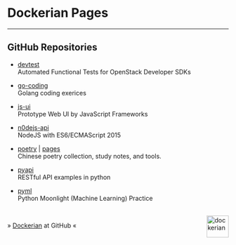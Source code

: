 # Dockerian Pages

---

## GitHub Repositories

* [devtest](https://github.com/dockerian/devtest) <br/>
  Automated Functional Tests for OpenStack Developer SDKs

* [go-coding](https://github.com/dockerian/go-coding) <br/>
  Golang coding exerices

* [js-ui](https://github.com/dockerian/js-ui) <br/>
  Prototype Web UI by JavaScript Frameworks

* [n0dejs-api](https://github.com/dockerian/n0dejs-api) <br/>
  NodeJS with ES6/ECMAScript 2015

* [poetry](https://github.com/dockerian/poetry) | [pages](https://dockerian.github.io/poetry/) <br/>
  Chinese poetry collection, study notes, and tools.

* [pyapi](https://github.com/dockerian/pyapi) <br/>
  RESTful API examples in python

* [pyml](https://github.com/dockerian/pyml) <br/>
  Python Moonlight (Machine Learning) Practice




<br/>
<a href="https://github.com/dockerian" style="text-decoration:none;"><img src="https://avatars.githubusercontent.com/u/22064108" style="border:0;height:50;width:50px;" height="50" alt="dockerian" border="0" title="Dockerian" align="right" valign="top" /></a>


&raquo; <a href="https://github.com/dockerian">Dockerian</a> at GitHub &laquo;

